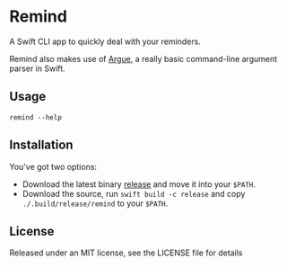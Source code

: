 Remind
======

A Swift CLI app to quickly deal with your reminders.

Remind also makes use of [Argue](https://github.com/interstateone/Argue), a really basic command-line argument parser in Swift.

## Usage

`remind --help`

## Installation

You've got two options:

- Download the latest binary [release](https://github.com/interstateone/Remind/releases) and move it into your `$PATH`.
- Download the source, run `swift build -c release` and copy `./.build/release/remind` to your `$PATH`.

## License

Released under an MIT license, see the LICENSE file for details
